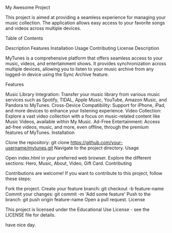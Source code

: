 My Awesome Project

This project is aimed at providing a seamless experience for managing your music collection. The application allows easy access to your favorite songs and videos across multiple devices.

Table of Contents

Description
Features
Installation
Usage
Contributing
License
Description

MyTunes is a comprehensive platform that offers seamless access to your music, videos, and entertainment shows. It provides synchronization across multiple devices, allowing you to listen to your music archive from any logged-in device using the Sync Archive feature.

Features

Music Library Integration: Transfer your music library from various music services such as Spotify, TIDAL, Apple Music, YouTube, Amazon Music, and Pandora to MyTunes.
Cross-Device Compatibility: Support for iPhone, iPad, and more devices to enhance your listening experience.
Video Collection: Explore a vast video collection with a focus on music-related content like Music Videos, available within My Music.
Ad-Free Entertainment: Access ad-free videos, music, and more, even offline, through the premium features of MyTunes.
Installation

Clone the repository: git clone https://github.com/your-username/mytunes.git
Navigate to the project directory.
Usage

Open index.html in your preferred web browser.
Explore the different sections: Hero, Music, About, Video, Gift Card.
Contributing

Contributions are welcome! If you want to contribute to this project, follow these steps:

Fork the project.
Create your feature branch: git checkout -b feature-name
Commit your changes: git commit -m 'Add some feature'
Push to the branch: git push origin feature-name
Open a pull request.
License

This project is licensed under the Educational Use License - see the LICENSE file for details.

have nice day.
